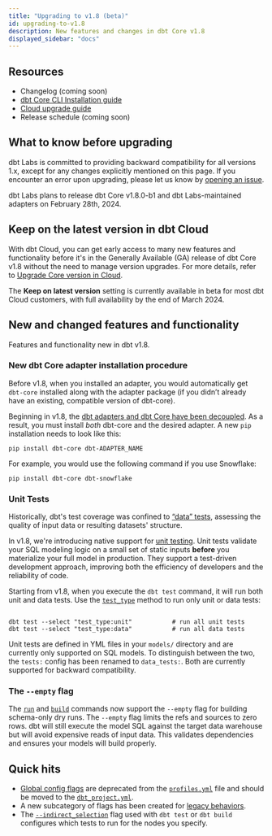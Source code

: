 ```yaml
---
title: "Upgrading to v1.8 (beta)"
id: upgrading-to-v1.8
description: New features and changes in dbt Core v1.8
displayed_sidebar: "docs"
---
```


## Resources

- Changelog (coming soon)
- [dbt Core CLI Installation guide](/docs/core/installation-overview)
- [Cloud upgrade guide](/docs/dbt-versions/upgrade-dbt-version-in-cloud)
- Release schedule (coming soon)

## What to know before upgrading

dbt Labs is committed to providing backward compatibility for all versions 1.x, except for any changes explicitly mentioned on this page. If you encounter an error upon upgrading, please let us know by [opening an issue](https://github.com/dbt-labs/dbt-core/issues/new).

dbt Labs plans to release dbt Core v1.8.0-b1 and dbt Labs-maintained adapters on February 28th, 2024.

## Keep on the latest version in dbt Cloud

With dbt Cloud, you can get early access to many new features and functionality before it's in the Generally Available (GA) release of dbt Core v1.8 without the need to manage version upgrades. For more details, refer to [Upgrade Core version in Cloud](/docs/dbt-versions/upgrade-dbt-version-in-cloud).

The **Keep on latest version** setting is currently available in beta for most dbt Cloud customers, with full availability by the end of March 2024.

## New and changed features and functionality

Features and functionality new in dbt v1.8.

### New dbt Core adapter installation procedure

Before v1.8, when you installed an adapter, you would automatically get `dbt-core` installed along with the adapter package (if you didn’t already have an existing, compatible version of dbt-core).

Beginning in v1.8, the [dbt adapters and dbt Core have been decoupled](https://github.com/dbt-labs/dbt-adapters/discussions/87). As a result, you must install _both_ dbt-core and the desired adapter. A new `pip` installation needs to look like this:

```shell
pip install dbt-core dbt-ADAPTER_NAME
```

For example, you would use the following command if you use Snowflake:
```shell
pip install dbt-core dbt-snowflake
```

### Unit Tests

Historically, dbt's test coverage was confined to [“data” tests](/docs/build/data-tests), assessing the quality of input data or resulting datasets' structure.

In v1.8, we're introducing native support for [unit testing](/docs/build/unit-tests). Unit tests validate your SQL modeling logic on a small set of static inputs __before__ you materialize your full model in production. They support a test-driven development approach, improving both the efficiency of developers and the reliability of code.

Starting from v1.8, when you execute the `dbt test` command, it will run both unit and data tests. Use the [`test_type`](/reference/node-selection/methods#the-test_type-method) method to run only unit or data tests:

```shell

dbt test --select "test_type:unit"           # run all unit tests
dbt test --select "test_type:data"           # run all data tests

```

Unit tests are defined in YML files in your `models/` directory and are currently only supported on SQL models. To distinguish between the two, the `tests:` config has been renamed to `data_tests:`. Both are currently supported for backward compatibility.

### The `--empty` flag

The [`run`](/reference/commands/run#the-`--empty`-flag) and [`build`](/reference/commands/build#the---empty-flag) commands now support the `--empty` flag for building schema-only dry runs. The `--empty` flag limits the refs and sources to zero rows. dbt will still execute the model SQL against the target data warehouse but will avoid expensive reads of input data. This validates dependencies and ensures your models will build properly.


## Quick hits

- [Global config flags](/reference/global-configs/about-global-configs) are deprecated from the [`profiles.yml`](/docs/core/connect-data-platform/profiles.yml) file and should be moved to the [`dbt_project.yml`](/reference/dbt_project.yml).
- A new subcategory of flags has been created for [legacy behaviors](/reference/global-configs/legacy-behaviors).
- The [`--indirect_selection`](/reference/global-configs/indirect-selection) flag used with `dbt test` or `dbt build` configures which tests to run for the nodes you specify.
